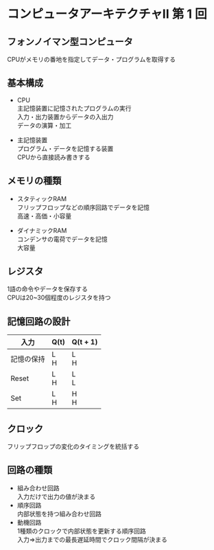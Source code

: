 # コンピュータアーキテクチャII 第 1 回  
## フォンノイマン型コンピュータ  
CPUがメモリの番地を指定してデータ・プログラムを取得する  
  
## 基本構成  
* CPU  
主記憶装置に記憶されたプログラムの実行  
入力・出力装置からデータの入出力  
データの演算・加工  
  
* 主記憶装置  
プログラム・データを記憶する装置  
CPUから直接読み書きする  
  
## メモリの種類  
* スタティックRAM  
フリップフロップなどの順序回路でデータを記憶  
高速・高価・小容量  
  
* ダイナミックRAM  
コンデンサの電荷でデータを記憶  
大容量  
  
## レジスタ  
1語の命令やデータを保存する  
CPUは20~30個程度のレジスタを持つ  
  
## 記憶回路の設計  
|入力|Q(t)|Q(t + 1)|  
|----|----|----|  
|記憶の保持|L<br>H|L<br>H|  
|Reset|L<br>H|L<br>L|  
|Set|L<br>H|H<br>H|  
  
## クロック  
フリップフロップの変化のタイミングを統括する  
  
## 回路の種類  
* 組み合わせ回路  
入力だけで出力の値が決まる  
* 順序回路  
内部状態を持つ組み合わせ回路  
* 動機回路  
1種類のクロックで内部状態を更新する順序回路  
入力=>出力までの最長遅延時間でクロック間隔が決まる